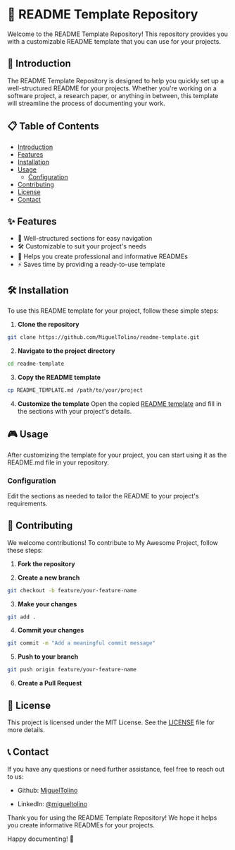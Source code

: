 # 📝 README Template Repository

Welcome to the README Template Repository! This repository provides you with a customizable README template that you can use for your projects.

## 🚀 Introduction

The README Template Repository is designed to help you quickly set up a well-structured README for your projects. Whether you're working on a software project, a research paper, or anything in between, this template will streamline the process of documenting your work.

## 📋 Table of Contents

- [Introduction](#-introduction)
- [Features](#✨-features)
- [Installation](#️🛠️-installation)
- [Usage](#️🎮-usage)
  - [Configuration](#configuration)
- [Contributing](#🤝-contributing)
- [License](#📜-license)
- [Contact](#📞-contact)

## ✨ Features

- 📝 Well-structured sections for easy navigation
- 🛠️ Customizable to suit your project's needs
- 🚀 Helps you create professional and informative READMEs
- ⚡ Saves time by providing a ready-to-use template

## 🛠️ Installation

To use this README template for your project, follow these simple steps:

1. **Clone the repository**

```bash
git clone https://github.com/MiguelTolino/readme-template.git
```

2. **Navigate to the project directory**

```bash
cd readme-template
```

3. **Copy the README template**

```bash
cp README_TEMPLATE.md /path/to/your/project
```

4. **Customize the template**
   Open the copied [README template](README_TEMPLATE.md) and fill in the sections with your project's details.

## 🎮 Usage

After customizing the template for your project, you can start using it as the README.md file in your repository.

### Configuration

Edit the sections as needed to tailor the README to your project's requirements.

## 🤝 Contributing

We welcome contributions! To contribute to My Awesome Project, follow these steps:

1. **Fork the repository**

2. **Create a new branch**

```bash
git checkout -b feature/your-feature-name
```

3. **Make your changes**

```bash
git add .
```

4. **Commit your changes**

```bash
git commit -m "Add a meaningful commit message"
```

5. **Push to your branch**

```bash
git push origin feature/your-feature-name
```

6. **Create a Pull Request**

## 📜 License

This project is licensed under the MIT License. See the [LICENSE](LICENSE) file for more details.

## 📞 Contact

If you have any questions or need further assistance, feel free to reach out to us:

- Github: [MiguelTolino](https://github.com/MiguelTolino)

- LinkedIn: [@migueltolino](https://www.linkedin.com/in/miguel-tolino/)

Thank you for using the README Template Repository! We hope it helps you create informative READMEs for your projects.

Happy documenting! 📝
